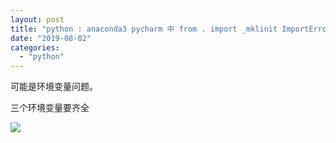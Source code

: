 ```yaml
---
layout: post
title: "python : anaconda3 pycharm 中 from . import _mklinit ImportError: DLL load failed"
date: "2019-08-02"
categories: 
  - "python"
---
```


可能是环境变量问题。

三个环境变量要齐全

[![](/assets/image/default/EK33_3T040U_J4J@0PA.png)](http://127.0.0.1/?attachment_id=2552)
